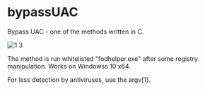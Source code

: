 # bypassUAC
Bypass UAC - one of the methods written in C.

![1 3](https://github.com/impr0ver/bypassUAC/assets/146122577/d02050e6-c97e-46e5-a387-fa2c3f218f95)

The method is run whitelisted "fodhelper.exe" after some registry manipulation.
Works on Windowss 10 x64.

For less detection by antiviruses, use the argv[1]. 
